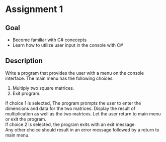 # Assignment 1 <br>
## Goal <br>
 - Become familiar with C# conecepts
 - Learn how to utilize user input in the console with C#
## Description <br>
Write a program that provides the user with a menu on the console interface. The main menu has the following choices: <br>

1. Multiply two square matrices.
2. Exit program.

If choice 1 is selected, The program prompts the user to enter the dimensions and data for the two matrices. Display the result of multiplication as well as the two matrices. Let the user return to main menu or exit the program.<br>
If choice 2 is selected, the program exits with an exit message.<br>
Any other choice should result in an error message followed by a return to main menu.<br>